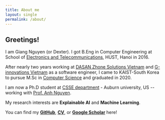 ```yaml
---
title: About me
layout: single
permalink: /about/
---
```


## Greetings!

I am Giang Nguyen (or Dexter). I got B.Eng in Computer Engineering at School of [Electronics and Telecommunications](https://set.hust.edu.vn/), HUST, Hanoi in 2016.

After nearly two years working at [DASAN Zhone Solutions Vietnam](https://dasans.com/vn/about/company/) and [G-innovations Vietnam](https://ginno.com/) as a software engineer, I came to KAIST-South Korea to pursue M.Sc in [Computer Science](https://cs.kaist.ac.kr/) and graduated in 2020. 

I am now a Ph.D student at [CSSE department](https://www.eng.auburn.edu/comp/) - Auburn university, US -- working with [Prof. Anh Nguyen](https://anhnguyen.me/lab/). 

My research interests are **Explainable AI** and **Machine Learning**. 

You can find my [**GitHub**](https://github.com/giangnguyen2412), [**CV**](https://www.dropbox.com/s/54maxqhbj7hc76b/VanGiangNguyen_resume.pdf?dl=0), or [**Google Scholar**](https://scholar.google.com/citations?user=l_kfXecAAAAJ&hl=en) here!
